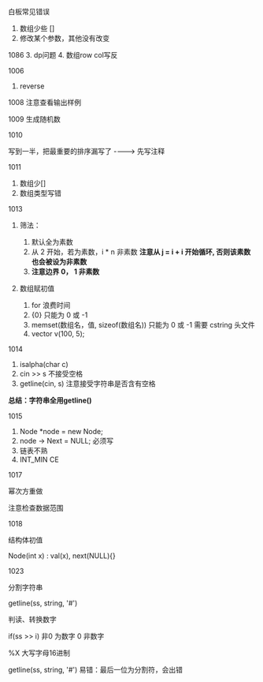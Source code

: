 白板常见错误

1. 数组少些 []
2. 修改某个参数，其他没有改变

1086
3. dp问题
4. 数组row col写反

1006
1. reverse <algorithm>

1008
注意查看输出样例

1009
生成随机数

1010

写到一半，把最重要的排序漏写了 ----> 先写注释

1011
1. 数组少[]
2. 数组类型写错


1013

1. 筛法：
   1. 默认全为素数
   2. 从 2 开始，若为素数，i * n 非素数   **注意从 j = i + i 开始循环, 否则该素数也会被设为非素数**
   3. **注意边界 0， 1 非素数**

2. 数组赋初值

    1. for 浪费时间
    2. {0} 只能为 0 或 -1
    3. memset(数组名，值, sizeof(数组名)) 只能为 0 或 -1  需要 cstring 头文件
    4. vector<int> v(100, 5);


1014

1. isalpha(char c)
2. cin >> s 不接受空格
3. getline(cin, s)      注意接受字符串是否含有空格

**总结：字符串全用getline()**

1015

1. Node *node = new Node;
2. node -> Next = NULL;  必须写
3. 链表不熟
4. INT_MIN CE


1017

幂次方重做

注意检查数据范围

1018

结构体初值

Node(int x) : val(x), next(NULL){}


1023

分割字符串

getline(ss, string, '#')

判读、转换数字

if(ss >> i)    非0 为数字 0 非数字

%X 大写字母16进制


getline(ss, string, '#') 易错：最后一位为分割符，会出错